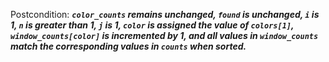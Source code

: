 Postcondition: ***`color_counts` remains unchanged, `found` is unchanged, `i` is 1, `n` is greater than 1, `j` is 1, `color` is assigned the value of `colors[1]`, `window_counts[color]` is incremented by 1, and all values in `window_counts` match the corresponding values in `counts` when sorted.***